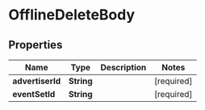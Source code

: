 # OfflineDeleteBody

## Properties
Name | Type | Description | Notes
------------ | ------------- | ------------- | -------------
**advertiserId** | **String** |  |[required]  
**eventSetId** | **String** |  |[required]  
